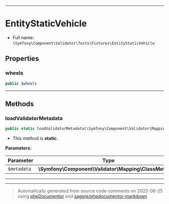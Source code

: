 ***

# EntityStaticVehicle





* Full name: `\Symfony\Component\Validator\Tests\Fixtures\EntityStaticVehicle`



## Properties


### wheels



```php
public $wheels
```






***

## Methods


### loadValidatorMetadata



```php
public static loadValidatorMetadata(\Symfony\Component\Validator\Mapping\ClassMetadata $metadata): mixed
```



* This method is **static**.




**Parameters:**

| Parameter | Type | Description |
|-----------|------|-------------|
| `$metadata` | **\Symfony\Component\Validator\Mapping\ClassMetadata** |  |




***


***
> Automatically generated from source code comments on 2022-06-25 using [phpDocumentor](http://www.phpdoc.org/) and [saggre/phpdocumentor-markdown](https://github.com/Saggre/phpDocumentor-markdown)

